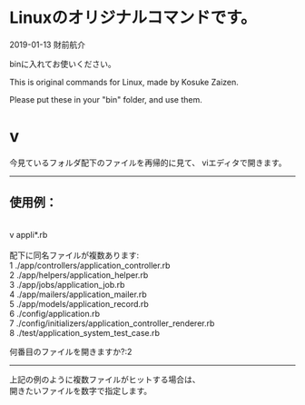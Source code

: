 # Linuxのオリジナルコマンドです。
2019-01-13 財前航介

binに入れてお使いください。


This is original commands for Linux,
made by Kosuke Zaizen.

Please put these in your "bin" folder,
and use them.


# v
今見ているフォルダ配下のファイルを再帰的に見て、
viエディタで開きます。

------------------------------------------------------------
<h2>使用例：</h2><br />
v appli*.rb<br />
<br />
配下に同名ファイルが複数あります:<br />
     1  ./app/controllers/application_controller.rb<br />
     2  ./app/helpers/application_helper.rb<br />
     3  ./app/jobs/application_job.rb<br />
     4  ./app/mailers/application_mailer.rb<br />
     5  ./app/models/application_record.rb<br />
     6  ./config/application.rb<br />
     7  ./config/initializers/application_controller_renderer.rb<br />
     8  ./test/application_system_test_case.rb<br />

何番目のファイルを開きますか?:2

------------------------------------------------------------

上記の例のように複数ファイルがヒットする場合は、<br />
開きたいファイルを数字で指定します。
